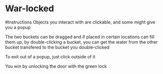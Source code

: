 # War-locked

#Instructions
Objects you interact with are clickable, and some might give you a popup

The two buckets can be dragged and if placed in certain locations can fill them up, by double-clicking a bucket, you can get the water from the other bucket transfered to the bucket you double-clicked

To exit out of a popup, just click outside of it

You win by unlocking the door with the green lock
